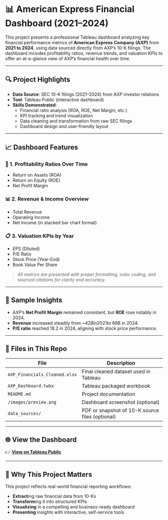 # 📊 American Express Financial Dashboard (2021–2024)

This project presents a professional Tableau dashboard analyzing key financial performance metrics of **American Express Company (AXP)** from **2021 to 2024**, using data sourced directly from AXP’s 10-K filings. The dashboard includes profitability ratios, revenue trends, and valuation KPIs to offer an at-a-glance view of AXP’s financial health over time.

---

## 🔍 Project Highlights

- **Data Source**: SEC 10-K filings (2021–2024) from AXP investor relations
- **Tool**: Tableau Public (interactive dashboard)
- **Skills Demonstrated**:
  - Financial ratio analysis (ROA, ROE, Net Margin, etc.)
  - KPI tracking and trend visualization
  - Data cleaning and transformation from raw SEC filings
  - Dashboard design and user-friendly layout

---

## 📈 Dashboard Features

### 🧮 1. Profitability Ratios Over Time
- Return on Assets (ROA)
- Return on Equity (ROE)
- Net Profit Margin

### 📊 2. Revenue & Income Overview
- Total Revenue
- Operating Income
- Net Income (in stacked bar chart format)

### 📋 3. Valuation KPIs by Year
- EPS (Diluted)
- P/E Ratio
- Stock Price (Year-End)
- Book Value Per Share

> *All metrics are presented with proper formatting, color coding, and sourced citations for clarity and accuracy.*

---

## 📌 Sample Insights

- AXP’s **Net Profit Margin** remained consistent, but **ROE** rose notably in 2024.
- **Revenue** increased steadily from ~$42B in 2021 to ~$66B in 2024.
- **P/E ratio** reached 18.2 in 2024, aligning with stock price performance.

---

## 📂 Files in This Repo

| File | Description |
|------|-------------|
| `AXP_Financials_Cleaned.xlsx` | Final cleaned dataset used in Tableau |
| `AXP_Dashboard.twbx` | Tableau packaged workbook |
| `README.md` | Project documentation |
| `/images/preview.png` | Dashboard screenshot (optional) |
| `data_sources/` | PDF or snapshot of 10-K source files (optional) |

---

## 🌐 View the Dashboard

👉 **[View on Tableau Public](https://public.tableau.com/views/AMEX-Financial-Dashboard/Dashboard2)**  

---

## 🧠 Why This Project Matters

This project reflects real-world financial reporting workflows:
- **Extract**ing raw financial data from 10-Ks
- **Transform**ing it into structured KPIs
- **Visualizing** in a compelling and business-ready dashboard
- **Presenting** insights with interactive, self-service tools



